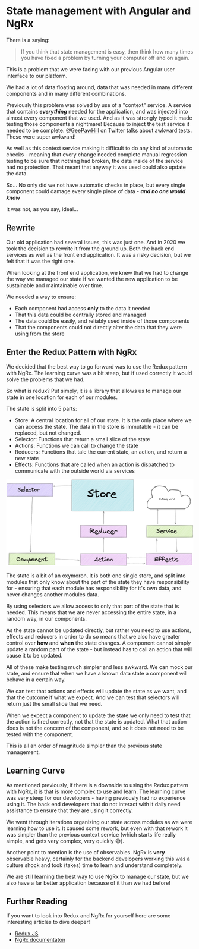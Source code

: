 # State management with Angular and NgRx

There is a saying:

> If you think that state management is easy, then think how many times you have fixed a problem by turning your computer off and on again.

This is a problem that we were facing with our previous Angular user interface to our platform.

We had a lot of data floating around, data that was needed in many different components and in many different combinations.

Previously this problem was solved by use of a "context" service. A service that contains ***everything*** needed for the application, and was injected into almost every component that we used. And as it was strongly typed it made testing those components a nightmare! Because to inject the test service it needed to be complete. [@GeePawHill](https://twitter.com/GeePawHill) on Twitter talks about awkward tests. These were super awkward!

As well as this context service making it difficult to do any kind of automatic checks - meaning that every change needed complete manual regression testing to be sure that nothing had broken, the data inside of the service had no protection. That meant that anyway it was used could also update the data.

So... No only did we not have automatic checks in place, but every single component could damage every single piece of data - ***and no one would know***

It was not, as you say, ideal...

## Rewrite

Our old application had several issues, this was just one. And in 2020 we took the decision to rewrite it from the ground up. Both the back end services as well as the front end application. It was a risky decision, but we felt that it was the right one.

When looking at the front end application, we knew that we had to change the way we managed our state if we wanted the new application to be sustainable and maintainable over time.

We needed a way to ensure:

* Each component had access **only** to the data it needed
* That this data could be centrally stored and managed
* The data could be easily, and reliably used inside of those components
* That the components could not directly alter the data that they were using from the store

## Enter the Redux Pattern with NgRx

We decided that the best way to go forward was to use the Redux pattern with NgRx. The learning curve was a bit steep, but if used correctly it would solve the problems that we had.

So what is redux? Put simply, it is a library that allows us to manage our state in one location for each of our modules.

The state is split into 5 parts:

* Store: A central location for all of our state. It is the only place where we can access the state. The data in the store is immutable - it can be replaced, but not changed.
* Selector: Functions that return a small slice of the state
* Actions: Functions we can call to change the state
* Reducers: Functions that tale the current state, an action, and  return a new state
* Effects: Functions that are called when an action is dispatched to communicate with the outside world via services

![map of the NgRx components working together](ngrx-map.png)

The state is a bit of an oxymoron. It is both one single store, and split into modules that only know about the part of the state they have responsibility for - ensuring that each module has responsibility for it's own data, and never changes another modules data.

By using selectors we allow access to only that part of the state that is needed. This means that we are never accessing the entire state, in a random way, in our components.

As the state cannot be updated directly, but rather you need to use actions, effects and reducers in order to do so means that we also have greater control over **how** and **when** the state changes. A component cannot simply update a random part of the state - but instead has to call an action that will cause it to be updated.

All of these make testing much simpler and less awkward. We can mock our state, and ensure that when we have a known data state a component will behave in a certain way. 

We can test that actions and effects will update the state as we want, and that the outcome if what we expect. And we can test that selectors will return just the small slice that we need.

When we expect a component to update the state we only need to test that the action is fired correctly, not that the state is updated. What that action does is not the concern of the component, and so it does not need to be tested with the component.

This is all an order of magnitude simpler than the previous state management.

## Learning Curve

As mentioned previously, if there is a downside to using the Redux pattern with NgRx, it is that is more complex to use and learn. The learning curve was very steep for our developers - having previously had no experience using it. The back end developers that do not interact with it daily need assistance to ensure that they are using it correctly.

We went through iterations organizing our state across modules as we were learning how to use it. It caused some rework, but even with that rework it was simpler than the previous context service (which starts life really simple, and gets very complex, very quickly 😅).

Another point to mention is the use of observables. NgRx is **very** observable heavy, certainly for the backend developers working this was a culture shock and took (takes) time to learn and understand completely.

We are still learning the best way to use NgRx to manage our state, but we also have a far better application because of it than we had before!

## Further Reading

If you want to look into Redux and NgRx for yourself here are some interesting articles to dive deeper!

* [Redux JS](https://redux.js.org/introduction/core-concepts)
* [NgRx documentaton](https://ngrx.io/docs)
